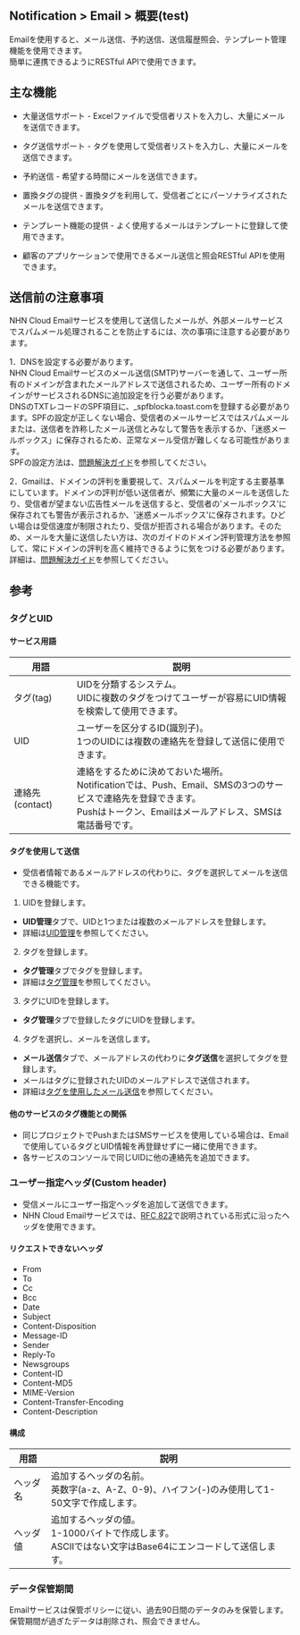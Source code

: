 ## Notification > Email > 概要(test)

Emailを使用すると、メール送信、予約送信、送信履歴照会、テンプレート管理機能を使用できます。
<br>簡単に連携できるようにRESTful APIで使用できます。

## 主な機能

- 大量送信サポート
	\- Excelファイルで受信者リストを入力し、大量にメールを送信できます。
- タグ送信サポート
	\- タグを使用して受信者リストを入力し、大量にメールを送信できます。
- 予約送信
	\- 希望する時間にメールを送信できます。
- 置換タグの提供
	\- 置換タグを利用して、受信者ごとにパーソナライズされたメールを送信できます。
- テンプレート機能の提供
	\- よく使用するメールはテンプレートに登録して使用できます。

- 顧客のアプリケーションで使用できるメール送信と照会RESTful APIを使用できます。

## 送信前の注意事項
NHN Cloud Emailサービスを使用して送信したメールが、外部メールサービスでスパムメール処理されることを防止するには、次の事項に注意する必要があります。

1．DNSを設定する必要があります。 <br/>
NHN Cloud Emailサービスのメール送信(SMTP)サーバーを通して、ユーザー所有のドメインが含まれたメールアドレスで送信されるため、ユーザー所有のドメインがサービスされるDNSに追加設定を行う必要があります。<br/> DNSのTXTレコードのSPF項目に、_spfblocka.toast.comを登録する必要があります。SPFの設定が正しくない場合、受信者のメールサービスではスパムメールまたは、送信者を詐称したメール送信とみなして警告を表示するか、「迷惑メールボックス」に保存されるため、正常なメール受信が難しくなる可能性があります。<br>
SPFの設定方法は、[問題解決ガイド](./troubleshooting-guide/)を参照してください。

2．Gmailは、ドメインの評判を重要視して、スパムメールを判定する主要基準にしています。ドメインの評判が低い送信者が、頻繁に大量のメールを送信したり、受信者が望まない広告性メールを送信すると、受信者の'メールボックス'に保存されても警告が表示されるか、'迷惑メールボックス'に保存されます。ひどい場合は受信速度が制限されたり、受信が拒否される場合があります。そのため、メールを大量に送信したい方は、次のガイドのドメイン評判管理方法を参照して、常にドメインの評判を高く維持できるように気をつける必要があります。<br>
詳細は、[問題解決ガイド](./troubleshooting-guide/)を参照してください。

## 参考

<span id='tags-and-uids'></span>
### タグとUID

#### サービス用語
|用語|	説明|
|---|---|
|タグ(tag)|UIDを分類するシステム。<br>UIDに複数のタグをつけてユーザーが容易にUID情報を検索して使用できます。|
|UID|ユーザーを区分するID(識別子)。<br>1つのUIDには複数の連絡先を登録して送信に使用できます。 |
|連絡先(contact)|連絡をするために決めておいた場所。<br>Notificationでは、Push、Email、SMSの3つのサービスで連絡先を登録できます。 <br>Pushはトークン、Emailはメールアドレス、SMSは電話番号です。|

#### タグを使用して送信
* 受信者情報であるメールアドレスの代わりに、タグを選択してメールを送信できる機能です。

1. UIDを登録します。

* **UID管理**タブで、UIDと1つまたは複数のメールアドレスを登録します。
* 詳細は[UID管理](./console-guide/#uid)を参照してください。

2. タグを登録します。

* **タグ管理**タブでタグを登録します。
* 詳細は[タグ管理](./console-guide/#_11)を参照してください。

3. タグにUIDを登録します。

* **タグ管理**タブで登録したタグにUIDを登録します。

4. タグを選択し、メールを送信します。

* **メール送信**タブで、メールアドレスの代わりに**タグ送信**を選択してタグを登録します。
* メールはタグに登録されたUIDのメールアドレスで送信されます。
* 詳細は[タグを使用したメール送信](./console-guide/#_6)を参照してください。

#### 他のサービスのタグ機能との関係
* 同じプロジェクトでPushまたはSMSサービスを使用している場合は、Emailで使用しているタグとUID情報を再登録せずに一緒に使用できます。
* 各サービスのコンソールで同じUIDに他の連絡先を追加できます。

### ユーザー指定ヘッダ(Custom header)

* 受信メールにユーザー指定ヘッダを追加して送信できます。
* NHN Cloud Emailサービスでは、[RFC 822](https://www.ietf.org/rfc/rfc0822.txt)で説明されている形式に沿ったヘッダを使用できます。

#### リクエストできないヘッダ

* From
* To
* Cc
* Bcc
* Date
* Subject
* Content-Disposition
* Message-ID
* Sender
* Reply-To
* Newsgroups
* Content-ID
* Content-MD5
* MIME-Version
* Content-Transfer-Encoding
* Content-Description

#### 構成

| 用語 | 説明 |
|---|---|
|ヘッダ名| 追加するヘッダの名前。<br>英数字(a-z、A-Z、0-9)、ハイフン(-)のみ使用して1-50文字で作成します。 |
|ヘッダ値| 追加するヘッダの値。 <br>1-1000バイトで作成します。<br>ASCIIではない文字はBase64にエンコードして送信します。 |

### データ保管期間
Emailサービスは保管ポリシーに従い、過去90日間のデータのみを保管します。
保管期間が過ぎたデータは削除され、照会できません。